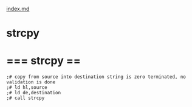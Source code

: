 [index.md](index.md)
# strcpy

# === strcpy == #  
	;# copy from source into destination string is zero terminated, no validation is done  
	;# ld hl,source  
	;# ld de,destination  
	;# call strcpy  
	
